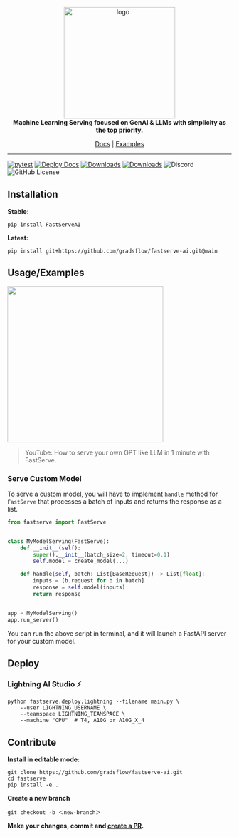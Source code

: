<p align="center">
  <img width="250" alt="logo" src="https://ik.imagekit.io/gradsflow/logo/v2/Gradsflow-gradient_TPwd2H3s4.png?updatedAt=1710283252606"/>
  <br>
  <strong>Machine Learning Serving focused on GenAI & LLMs with simplicity as the top priority.</strong>
</p>
<p align="center">
  <a href="https://fastserve.gradsflow.com">Docs</a> |
  <a href="https://github.com/gradsflow/fastserve-ai/tree/main/examples">Examples</a>
</p>

---

<!--- BADGES: START --->
[![pytest](https://github.com/gradsflow/fastserve-ai/actions/workflows/main.yml/badge.svg)](https://github.com/gradsflow/fastserve-ai/actions/workflows/main.yml)
[![Deploy Docs](https://github.com/gradsflow/fastserve-ai/actions/workflows/mkdocs_ci.yml/badge.svg)](https://github.com/gradsflow/fastserve-ai/actions/workflows/mkdocs_ci.yml)
[![Downloads](https://static.pepy.tech/badge/fastserveai)](https://pepy.tech/project/fastserveai)
[![Downloads](https://static.pepy.tech/badge/fastserveai/month)](https://pepy.tech/project/fastserveai)
![Discord](https://img.shields.io/discord/1217220795047346297?color=orange)
![GitHub License](https://img.shields.io/github/license/gradsflow/fastserve-ai)
<!--- BADGES: END --->


## Installation

**Stable:**
```shell
pip install FastServeAI
```

**Latest:**
```shell
pip install git+https://github.com/gradsflow/fastserve-ai.git@main
```


## Usage/Examples

<a href="https://www.youtube.com/watch?v=GfcmyfPB9qY">
    <img src="https://img.youtube.com/vi/GfcmyfPB9qY/0.jpg" width=350px>
</a>

> YouTube: How to serve your own GPT like LLM in 1 minute with FastServe.



### Serve Custom Model

To serve a custom model, you will have to implement `handle` method for `FastServe` that processes a batch of inputs and
returns the response as a list.

```python
from fastserve import FastServe


class MyModelServing(FastServe):
    def __init__(self):
        super().__init__(batch_size=2, timeout=0.1)
        self.model = create_model(...)

    def handle(self, batch: List[BaseRequest]) -> List[float]:
        inputs = [b.request for b in batch]
        response = self.model(inputs)
        return response


app = MyModelServing()
app.run_server()
```

You can run the above script in terminal, and it will launch a FastAPI server for your custom model.

## Deploy

### Lightning AI Studio ⚡️

```shell
python fastserve.deploy.lightning --filename main.py \
    --user LIGHTNING_USERNAME \
    --teamspace LIGHTNING_TEAMSPACE \
    --machine "CPU"  # T4, A10G or A10G_X_4
```


## Contribute

**Install in editable mode:**

```shell
git clone https://github.com/gradsflow/fastserve-ai.git
cd fastserve
pip install -e .
```

**Create a new branch**

```shell
git checkout -b ＜new-branch＞
```

**Make your changes, commit and [create a PR](https://github.com/gradsflow/fastserve-ai/compare).**


<!-- ## FAQ

#### Question 1

Answer 1

#### Question 2

Answer 2 -->
